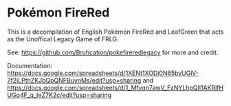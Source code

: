 # Pokémon FireRed

This is a decompilation of English Pokémon FireRed and LeafGreen that acts as the Unoffical Legacy Game of FRLG.

See: https://github.com/Bruhcation/pokefireredlegacy for more and credit.

Documentation: https://docs.google.com/spreadsheets/d/1XENt1XODj0N65byUGlV-7f2iLPthZKJbQpQNFBuynMs/edit?usp=sharing and https://docs.google.com/spreadsheets/d/1_Mfvqn7awV_FzNYLhpQIl1AKRlfHUGq4F_q_IeZ7K2c/edit?usp=sharing
